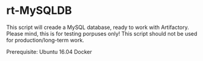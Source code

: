 # rt-MySQLDB
This script will creade a MySQL database, ready to work with Artifactory.
Please mind, this is for testing porpuses only! This script should not be used for production/long-term work.

Prerequisite:
Ubuntu 16.04
Docker
